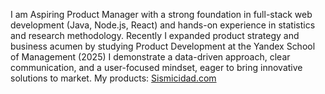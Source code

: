 I am Aspiring Product Manager with a strong foundation in full-stack web development (Java, Node.js, React) and hands-on experience in statistics and research methodology. Recently I expanded product strategy and business acumen by studying Product Development at the Yandex School of Management (2025)
I demonstrate a data-driven approach, clear communication, and a user-focused mindset, eager to bring innovative solutions to market. My products:
[Sismicidad.com](https://sismicidad.com/)

<!---
z97/z97 is a ✨ special ✨ repository because its `README.md` (this file) appears on your GitHub profile.
You can click the Preview link to take a look at your changes.
--->
